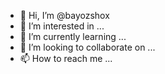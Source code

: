 - 👋 Hi, I’m @bayozshox
- 👀 I’m interested in ...
- 🌱 I’m currently learning ...
- 💞️ I’m looking to collaborate on ...
- 📫 How to reach me ...

<!---
bayozshox/bayozshox is a ✨ special ✨ repository because its `README.md` (this file) appears on your GitHub profile.
You can click the Preview link to take a look at your changes.
--->
